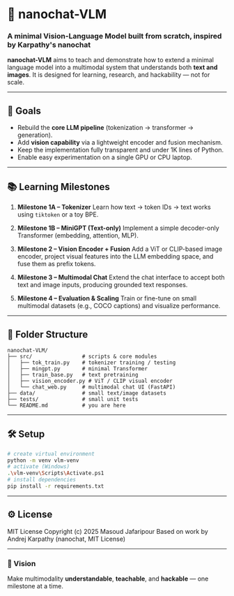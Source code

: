 # 🧠 nanochat-VLM

### A minimal Vision-Language Model built from scratch, inspired by Karpathy's **nanochat**

**nanochat-VLM** aims to teach and demonstrate how to extend a minimal language model into a multimodal system that understands both **text and images**.
It is designed for learning, research, and hackability — not for scale.

---

## 🚀 Goals

* Rebuild the **core LLM pipeline** (tokenization → transformer → generation).
* Add **vision capability** via a lightweight encoder and fusion mechanism.
* Keep the implementation fully transparent and under 1K lines of Python.
* Enable easy experimentation on a single GPU or CPU laptop.

---

## 📚 Learning Milestones

1. **Milestone 1A – Tokenizer**
   Learn how text → token IDs → text works using `tiktoken` or a toy BPE.

2. **Milestone 1B – MiniGPT (Text-only)**
   Implement a simple decoder-only Transformer (embedding, attention, MLP).

3. **Milestone 2 – Vision Encoder + Fusion**
   Add a ViT or CLIP-based image encoder, project visual features into the LLM embedding space, and fuse them as prefix tokens.

4. **Milestone 3 – Multimodal Chat**
   Extend the chat interface to accept both text and image inputs, producing grounded text responses.

5. **Milestone 4 – Evaluation & Scaling**
   Train or fine-tune on small multimodal datasets (e.g., COCO captions) and visualize performance.

---

## 🧩 Folder Structure

```
nanochat-VLM/
├── src/                # scripts & core modules
│   ├── tok_train.py    # tokenizer training / testing
│   ├── mingpt.py       # minimal Transformer
│   ├── train_base.py   # text pretraining
│   ├── vision_encoder.py # ViT / CLIP visual encoder
│   └── chat_web.py     # multimodal chat UI (FastAPI)
├── data/               # small text/image datasets
├── tests/              # small unit tests
└── README.md           # you are here
```

---

## 🛠️ Setup

```bash
# create virtual environment
python -m venv vlm-venv
# activate (Windows)
.\vlm-venv\Scripts\Activate.ps1
# install dependencies
pip install -r requirements.txt
```

---

## ⚙️ License

MIT License
Copyright (c) 2025 Masoud Jafaripour
Based on work by Andrej Karpathy (nanochat, MIT License)

---

### 🌟 Vision

Make multimodality **understandable**, **teachable**, and **hackable** — one milestone at a time.
